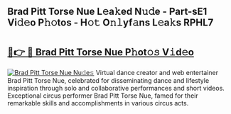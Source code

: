 ## Brad Pitt Torse Nue L𝚎a𝚔ed N𝚞𝚍e - Part-sE1 Vi𝚍𝚎o P𝚑𝚘tos - H𝚘𝚝 O𝚗𝚕yf𝚊ns L𝚎a𝚔s RPHL7

# <h2><a href="http://kfewow6.oniu.top/?m=Brad+Pitt+Torse+Nue">🔗👉 🔴 Brad Pitt Torse Nue P𝚑ot𝚘𝚜 V𝚒d𝚎o</a></h2>

[![Brad Pitt Torse Nue Nu𝚍e𝚜](https://i.imgur.com/0qMVB7G.gif)](http://kfewow6.oniu.top/?m=Brad+Pitt+Torse+Nue)
Virtual dance creator and web entertainer Brad Pitt Torse Nue, celebrated for disseminating dance and lifestyle inspiration through solo and collaborative performances and short videos. Exceptional circus performer Brad Pitt Torse Nue, famed for their remarkable skills and accomplishments in various circus acts.  
